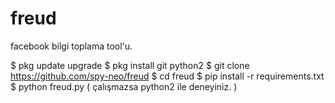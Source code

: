 # freud
facebook bilgi toplama tool'u.

$ pkg update upgrade
$ pkg install git python2
$ git clone https://github.com/spy-neo/freud
$ cd freud
$ pip install -r requirements.txt
$ python freud.py ( çalışmazsa python2 ile deneyiniz. )
